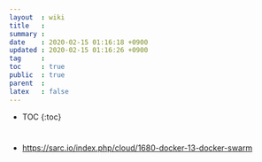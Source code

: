 ```yaml
---
layout  : wiki
title   : 
summary : 
date    : 2020-02-15 01:16:18 +0900
updated : 2020-02-15 01:16:26 +0900
tag     : 
toc     : true
public  : true
parent  : 
latex   : false
---
```

* TOC
{:toc}

# 
- https://sarc.io/index.php/cloud/1680-docker-13-docker-swarm
